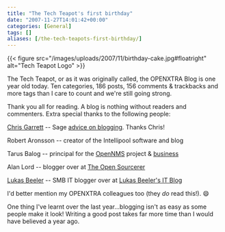 ```yaml
---
title: "The Tech Teapot's first birthday"
date: "2007-11-27T14:01:42+00:00"
categories: [General]
tags: []
aliases: [/the-tech-teapots-first-birthday/]
---
```


{{< figure src="/images/uploads/2007/11/birthday-cake.jpg#floatright" alt="Tech Teapot Logo" >}}

The Tech Teapot, or as it was originally called, the OPENXTRA Blog is one year old today. Ten categories, 186 posts, 156 comments &amp; trackbacks and more tags than I care to count and we're still going strong.

Thank you all for reading. A blog is nothing without readers and commenters. Extra special thanks to the following people:

[Chris Garrett](http://www.chrisg.com/about/) -- Sage [advice on blogging](http://www.chrisg.com/). Thanks Chris!

Robert Aronsson -- creator of the Intellipool software and blog

Tarus Balog -- principal for the [OpenNMS](https://www.opennms.org/) project &amp; [business](http://www.opennms.com/)

Alan Lord -- blogger over at [The Open Sourcerer](http://www.theopensourcerer.com/)

[Lukas Beeler](http://web.archive.org/web/20131112094643/http://projectdream.org:80/wordpress/about/) -- SMB IT blogger over at [Lukas Beeler's IT Blog](http://web.archive.org/web/20140817143458/http://projectdream.org/wordpress/)

I'd better mention my OPENXTRA colleagues too (they *do* read this!). :smile:

One thing I've learnt over the last year...blogging isn't as easy as some people make it look! Writing a good post takes far more time than I would have believed a year ago.
